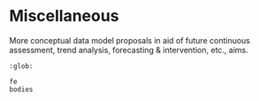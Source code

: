 <br>

# Miscellaneous

More conceptual data model proposals in aid of future continuous assessment, trend analysis, forecasting & intervention, etc., aims.

```{toctree}
:glob:

fe
bodies
```

<br>
<br>

<br>
<br>

<br>
<br>

<br>
<br>
